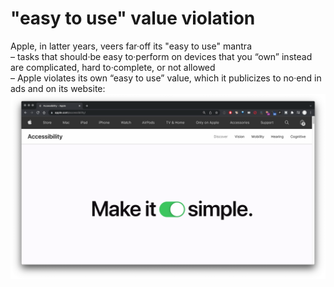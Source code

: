 # "easy to use" value violation

Apple, in latter years, veers far·off its "easy to use" mantra  
– tasks that should·be easy to·perform on devices that you “own” instead are complicated, hard to·complete, or not allowed  
– Apple violates its own “easy to use” value, which it publicizes to no·end in ads and on its website:  
![](_images/apple-make_it_simple.png)  
